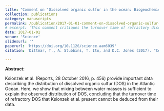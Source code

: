 ```yaml
---
title: "Comment on 'Dissolved organic sulfur in the ocean: Biogeochemistry of a petagram inventory'"
collection: publications
category: manuscripts
permalink: /publication/2017-01-01-comment-on-dissolved-organic-sulfur-in-the-ocean-biogeochemistry-of-a-petagram-inventory
# excerpt: 'This comment critiques the turnover time of refractory dissolved organic sulfur (DOS) in the ocean, based on mixing between water masses.'
date: 2017-01-01
venue: 'Science'
slidesurl: ''
paperurl: 'https://doi.org/10.1126/science.aam6039'
citation: 'Dittmar, T., A. Stubbins, T. Ito, and D.C. Jones (2017). "Comment on 'Dissolved organic sulfur in the ocean: Biogeochemistry of a petagram inventory," <i>Science</i>, 356(6340), 813. <a href="https://doi.org/10.1126/science.aam6039">https://doi.org/10.1126/science.aam6039</a>'

---
```

**Abstract**:

Ksionzek et al. (Reports, 28 October 2016, p. 456) provide important data describing the distribution of dissolved organic sulfur (DOS) in the Atlantic Ocean. Here, we show that mixing between water masses is sufficient to explain the observed distribution of DOS, concluding that the turnover time of refractory DOS that Ksionzek et al. present cannot be deduced from their data.
